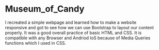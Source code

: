 # Museum_of_Candy
I recreated a simple webpage and learned how to make a website responsive and got to see how we can use Bootstrap to layout our content properly. It was a good overall practice of basic HTML and CSS.
It is compatible with any Browser and Andriod IoS because of Media Queries functions which I used in CSS.
